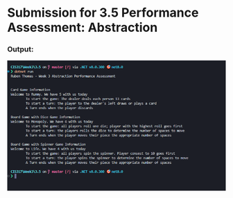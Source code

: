 <h1>Submission for 3.5 Performance Assessment: Abstraction</h1>

<h3>Output:</h3>
<img src="./Output/1.png">
